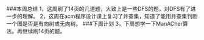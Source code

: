 ###本周总结
1，这周刷了14页的几道题，大致上是一些DFS的题，对DFS有了进一步的理解。
2，这周在acm程序设计课上复习了并查集，知道了能用并查集判断一个图是否是有向树或无向树。
###下周计划
3，下周想学一下ManACher算法。再继续刷14页的题。
